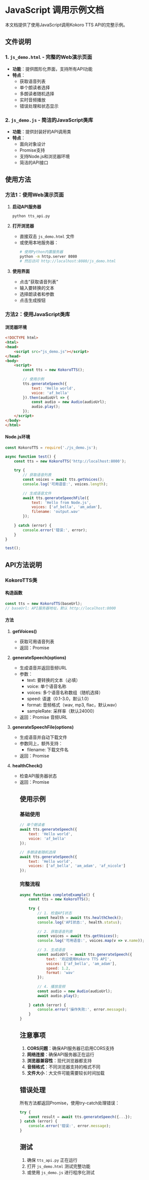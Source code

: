 # JavaScript 调用示例文档

本文档提供了使用JavaScript调用Kokoro TTS API的完整示例。

## 文件说明

### 1. `js_demo.html` - 完整的Web演示页面
- **功能**：提供图形化界面，支持所有API功能
- **特点**：
  - 获取语音列表
  - 单个朗读者选择
  - 多朗读者随机选择
  - 实时音频播放
  - 错误处理和状态显示

### 2. `js_demo.js` - 简洁的JavaScript类库
- **功能**：提供封装好的API调用类
- **特点**：
  - 面向对象设计
  - Promise支持
  - 支持Node.js和浏览器环境
  - 简洁的API接口

## 使用方法

### 方法1：使用Web演示页面

1. **启动API服务器**
   ```bash
   python tts_api.py
   ```

2. **打开浏览器**
   - 直接双击 `js_demo.html` 文件
   - 或使用本地服务器：
     ```bash
     # 使用Python内置服务器
     python -m http.server 8080
     # 然后访问 http://localhost:8080/js_demo.html
     ```

3. **使用界面**
   - 点击"获取语音列表"
   - 输入要转换的文本
   - 选择朗读者和参数
   - 点击生成按钮

### 方法2：使用JavaScript类库

#### 浏览器环境
```html
<!DOCTYPE html>
<html>
<head>
    <script src="js_demo.js"></script>
</head>
<body>
    <script>
        const tts = new KokoroTTS();
        
        // 使用示例
        tts.generateSpeech({
            text: 'Hello world',
            voice: 'af_bella'
        }).then(audioUrl => {
            const audio = new Audio(audioUrl);
            audio.play();
        });
    </script>
</body>
</html>
```

#### Node.js环境
```javascript
const KokoroTTS = require('./js_demo.js');

async function test() {
    const tts = new KokoroTTS('http://localhost:8000');
    
    try {
        // 获取语音列表
        const voices = await tts.getVoices();
        console.log('可用语音:', voices.length);
        
        // 生成语音文件
        await tts.generateSpeechFile({
            text: 'Hello from Node.js',
            voices: ['af_bella', 'am_adam'],
            filename: 'output.wav'
        });
        
    } catch (error) {
        console.error('错误:', error);
    }
}

test();
```

## API方法说明

### KokoroTTS类

#### 构造函数
```javascript
const tts = new KokoroTTS(baseUrl);
// baseUrl: API服务器地址，默认 http://localhost:8000
```

#### 方法

1. **getVoices()**
   - 获取可用语音列表
   - 返回：Promise<Array>

2. **generateSpeech(options)**
   - 生成语音并返回音频URL
   - 参数：
     - text: 要转换的文本（必填）
     - voice: 单个语音名称
     - voices: 多个语音名称数组（随机选择）
     - speed: 语速（0.1-3.0，默认1.0）
     - format: 音频格式（wav, mp3, flac，默认wav）
     - sampleRate: 采样率（默认24000）
   - 返回：Promise<string> 音频URL

3. **generateSpeechFile(options)**
   - 生成语音并自动下载文件
   - 参数同上，额外支持：
     - filename: 下载文件名
   - 返回：Promise<Blob>

4. **healthCheck()**
   - 检查API服务器状态
   - 返回：Promise<Object>

## 使用示例

### 基础使用
```javascript
// 单个朗读者
await tts.generateSpeech({
    text: 'Hello world',
    voice: 'af_bella'
});

// 多朗读者随机选择
await tts.generateSpeech({
    text: 'Hello world',
    voices: ['af_bella', 'am_adam', 'af_nicole']
});
```

### 完整流程
```javascript
async function completeExample() {
    const tts = new KokoroTTS();
    
    try {
        // 1. 检查API状态
        const health = await tts.healthCheck();
        console.log('API状态:', health.status);
        
        // 2. 获取语音列表
        const voices = await tts.getVoices();
        console.log('可用语音:', voices.map(v => v.name));
        
        // 3. 生成语音
        const audioUrl = await tts.generateSpeech({
            text: '欢迎使用Kokoro TTS API',
            voices: ['af_bella', 'am_adam'],
            speed: 1.2,
            format: 'wav'
        });
        
        // 4. 播放音频
        const audio = new Audio(audioUrl);
        await audio.play();
        
    } catch (error) {
        console.error('操作失败:', error.message);
    }
}
```

## 注意事项

1. **CORS问题**：确保API服务器已启用CORS支持
2. **网络连接**：确保API服务器正在运行
3. **浏览器兼容性**：现代浏览器都支持
4. **音频格式**：不同浏览器支持的格式不同
5. **文件大小**：大文件可能需要较长时间加载

## 错误处理

所有方法都返回Promise，使用try-catch处理错误：

```javascript
try {
    const result = await tts.generateSpeech({...});
} catch (error) {
    console.error('错误:', error.message);
}
```

## 测试

1. 确保 `tts_api.py` 正在运行
2. 打开 `js_demo.html` 测试完整功能
3. 或使用 `js_demo.js` 进行程序化测试